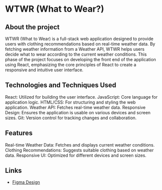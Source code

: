 # WTWR (What to Wear?)

## About the project

WTWR (What to Wear) is a full-stack web application designed to provide users with clothing recommendations based on real-time weather data. By fetching weather information from a Weather API, WTWR helps users decide what to wear according to the current weather conditions. This phase of the project focuses on developing the front end of the application using React, emphasizing the core principles of React to create a responsive and intuitive user interface.

## Technologies and Techniques Used
React: Utilized for building the user interface.
JavaScript: Core language for application logic.
HTML/CSS: For structuring and styling the web application.
Weather API: Fetches real-time weather data.
Responsive Design: Ensures the application is usable on various devices and screen sizes.
Git: Version control for tracking changes and collaboration.


## Features
Real-time Weather Data: Fetches and displays current weather conditions.
Clothing Recommendations: Suggests suitable clothing based on weather data.
Responsive UI: Optimized for different devices and screen sizes.

## Links

- [Figma Design](https://www.figma.com/file/DTojSwldenF9UPKQZd6RRb/Sprint-10%3A-WTWR)
